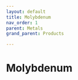 ```yaml
---
layout: default
title: Molybdenum
nav_order: 1
parent: Metals
grand_parent: Products

---
```


# Molybdenum

